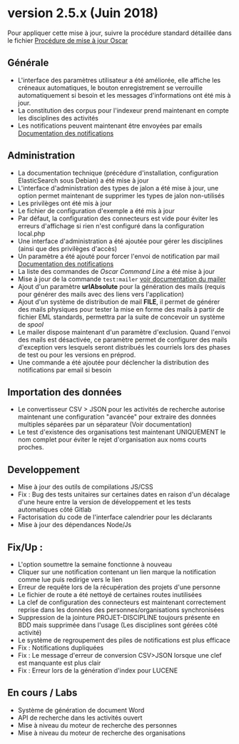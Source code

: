 # version 2.5.x (Juin 2018)

Pour appliquer cette mise à jour, suivre la procédure standard détaillée dans le fichier [Procédure de mise à jour Oscar](./doc/update.md)


## Générale

 - L'interface des paramètres utilisateur a été améliorée, elle affiche les créneaux automatiques, le bouton enregistrement se verrouille automatiquement si besoin et les messages d'informations ont été mis à jour.
 - La constitution des corpus pour l'indexeur prend maintenant en compte les disciplines des activités
 - Les notifications peuvent maintenant être envoyées par emails [Documentation des notifications](doc/notifications.md)


## Administration 

 - La documentation technique (précédure d'installation, configuration ElasticSearch sous Debian) a été mise à jour
 - L'interface d'administration des types de jalon a été mise à jour, une option permet maintenant de supprimer les types de jalon non-utilisés
 - Les privilèges ont été mis à jour
 - Le fichier de configuration d'exemple a été mis à jour
 - Par défaut, la configuration des connecteurs est vide pour éviter les erreurs d'affichage si rien n'est configuré dans la configuration local.php
 - Une interface d'administration a été ajoutée pour gérer les disciplines (ainsi que des privilèges d'accès)
 - Un paramètre a été ajouté pour forcer l'envoi de notification par mail [Documentation des notifications](doc/notifications.md)
 - La liste des commandes de *Oscar Command Line* a été mise à jour
 - Mise à jour de la commande `test:mailer` [voir documentation du mailer](doc/mailer.md)
 - Ajout d'un paramètre **urlAbsolute** pour la génération des mails (requis pour générer des mails avec des liens vers l'application)
 - Ajout d'un système de distribution de mail **FILE**, il permet de générer des mails physiques pour tester la mise en forme des mails à partir de fichier EML standards, permettra par la suite de concevoir un système de *spool*
 - Le mailer dispose maintenant d'un paramètre d'exclusion. Quand l'envoi des mails est désactivée, ce paramètre permet de configurer des mails d'exception vers lesquels seront distribués les courriels lors des phases de test ou pour les versions en préprod.
 - Une commande a été ajoutée pour déclencher la distribution des notifications par email si besoin
 

## Importation des données
 
 - Le convertisseur CSV > JSON pour les activités de recherche autorise maintenant une configuration "avancée" pour extraire des données multiples séparées par un séparateur (Voir documentation)
 - Le test d'existence des organisations test maintenant UNIQUEMENT le nom complet pour éviter le rejet d'organisation aux noms courts proches.


## Developpement

 - Mise à jour des outils de compilations JS/CSS
 - Fix : Bug des tests unitaires sur certaines dates en raison d'un décalage d'une heure entre la version de développement et les tests automatiques côté Gitlab
 - Factorisation du code de l'interface calendrier pour les déclarants
 - Mise à jour des dépendances Node/Js  


## Fix/Up : 
 - L'option soumettre la semaine fonctionne à nouveau
 - Cliquer sur une notification contenant un lien marque la notification comme lue puis redirige vers le lien
 - Erreur de requête lors de la récupération des projets d'une personne
 - Le fichier de route a été nettoyé de certaines routes inutilisées
 - La clef de configuration des connecteurs est maintenant correctement reprise dans les données des personnes/organisations synchronisées
 - Suppression de la jointure PROJET-DISCIPLINE toujours présente en BDD mais supprimée dans l'usage (Les disciplines sont gérées côté activité)
 - Le système de regroupement des piles de notifications est plus efficace
 - Fix : Notifications dupliquées
 - Fix : Le message d'erreur de conversion CSV>JSON lorsque une clef est manquante est plus clair
 - Fix : Erreur lors de la génération d'index pour LUCENE
 
 
 
## En cours / Labs
 - Système de génération de document Word
 - API de recherche dans les activités ouvert
 - Mise à niveau du moteur de recherche des personnes
 - Mise à niveau du moteur de recherche des organisations